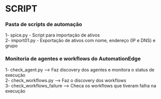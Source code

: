 # SCRIPT
### Pasta de scripts de automação

1- spice.py - Script para importação de ativos  
2- import01.py - Exportação de ativos com nome, endereço (IP e DNS) e grupo

### Monitoria de agentes e workflows do AutomationEdge

1- check_agent.py --> Faz discovery dos agentes e monitora o status de execução  
2- check_workflows.py --> Faz o discovery dos workflows  
3- check_workflows_failure --> Checa os workflows que tiveram falha na execução  

